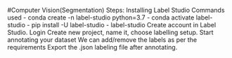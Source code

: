 #Computer Vision(Segmentation)
Steps:
Installing Label Studio 
Commands used 
    - conda create -n label-studio python=3.7
    - conda activate label-studio
    - pip install -U label-studio
    - label-studio
 Create account in Label Studio.
 Login 
 Create new project, name it, choose labelling setup.
 Start annotating your dataset
 We can add/remove the labels as per the requirements
 Export the .json labeling file after annotating.
